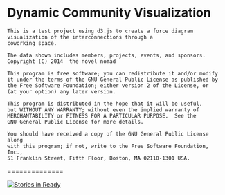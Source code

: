 Dynamic Community Visualization
==============
    This is a test project using d3.js to create a force diagram visualization of the interconnections through a
    coworking space.

    The data shown includes members, projects, events, and sponsors.
    Copyright (C) 2014  the novel nomad

    This program is free software; you can redistribute it and/or modify
    it under the terms of the GNU General Public License as published by
    the Free Software Foundation; either version 2 of the License, or
    (at your option) any later version.

    This program is distributed in the hope that it will be useful,
    but WITHOUT ANY WARRANTY; without even the implied warranty of
    MERCHANTABILITY or FITNESS FOR A PARTICULAR PURPOSE.  See the
    GNU General Public License for more details.

    You should have received a copy of the GNU General Public License along
    with this program; if not, write to the Free Software Foundation, Inc.,
    51 Franklin Street, Fifth Floor, Boston, MA 02110-1301 USA.


==============


[![Stories in Ready](https://badge.waffle.io/thenovelnomad/100state-d3viz.png?label=ready&title=Ready)](http://waffle.io/thenovelnomad/100state-d3viz)
